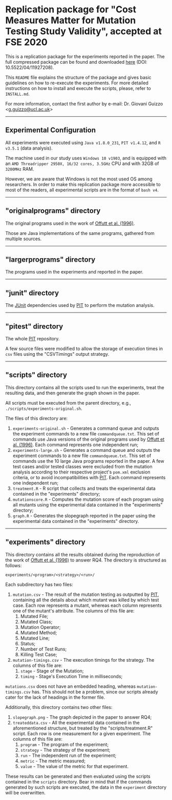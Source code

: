 # Replication package for "Cost Measures Matter for Mutation Testing Study Validity", accepted at FSE 2020

This is a replication package for the experiments reported in the paper. The full compressed package can be found and downloaded [here](https://doi.org/10.5522/04/11927208) (DOI: 10.5522/04/11927208).

This `README` file explains the structure of the package and gives basic guidelines on how to re-execute the experiments. For more detailed instructions on how to install and execute the scripts, please, refer to `INSTALL.md`.

For more information, contact the first author by e-mail: Dr. Giovani Guizzo \<g.guizzo@ucl.ac.uk\>

---

## Experimental Configuration

All experiments were executed using `Java v1.8.0_231`, `PIT v1.4.12`, and `R v3.5.1` (data analysis).

The machine used in our study uses `Windows 10 v1903`, and is equipped with an `AMD Threadripper 2950X, 16/32 cores, 3.5GHz` CPU and with 32GB of `3200MHz` RAM.

However, we are aware that Windows is not the most used OS among researchers. In order to make this replication package more accessible to most of the readers, all experimental scripts are in the format of `bash v4`.

---

## "originalprograms" directory

The original programs used in the work of [Offutt et al. (1996)][1].

Those are Java implementations of the same programs, gathered from multiple sources.

---

## "largerprograms" directory

The programs used in the experiments and reported in the paper.

---

## "junit" directory

The [JUnit][2] dependencies used by [PIT][3] to perform the mutation analysis.

---

## "pitest" directory

The whole [PIT][3] repository.

A few source files were modified to allow the storage of execution times in `csv` files using the "CSVTimings" output strategy.

---

## "scripts" directory

This directory contains all the scripts used to run the experiments, treat the resulting data, and then generate the graph shown in the paper.

All scripts must be executed from the parent directory, e.g., `./scripts/experiments-original.sh`.

The files of this directory are:

1. `experiments-original.sh` - Generates a command queue and outputs the experiment commands to a new file `commandqueue.txt`. This set of commands use Java versions of the original programs used by [Offutt et al. (1996)][1]. Each command represents one independent run;
2. `experiments-large.sh` - Generates a command queue and outputs the experiment commands to a new file `commandqueue.txt`. This set of commands use the 10 large Java programs reported in the paper. A few test cases and/or tested classes were excluded from the mutation analysis according to their respective project's `pom.xml` exclusion criteria, or to avoid incompatibilities with [PIT][3]. Each command represents one independent run;
3. `treatment.R` - R script that collects and treats the experimental data contained in the "experiments" directory;
4. `mutationscore.R` - Computes the mutation score of each program using all mutants using the experimental data contained in the "experiments" directory;
5. `graph.R` - Generates the slopegraph reported in the paper using the experimental data contained in the "experiments" directory.

---

## "experiments" directory

This directory contains all the results obtained during the reproduction of the work of [Offutt et al. (1996)][1] to answer RQ4. The directory is structured as follows:

```
experiments/<program>/<strategy>/<run>/
```

Each subdirectory has two files:

1. `mutation.csv` - The result of the mutation testing as outputted by [PIT][3], containing all the details about which mutant was killed by which test case. Each row represents a mutant, whereas each column represents one of the mutant's attribute. The columns of this file are:
    1. Mutated File;
    2. Mutated Class;
    3. Mutation Operator;
    4. Mutated Method;
    5. Mutated Line;
    6. Status;
    7. Number of Test Runs;
    8. Killing Test Case;
2. `mutation-timings.csv` - The execution timings for the strategy. The columns of this file are:
    1. `stage` - Stage of the Mutation;
    2. `timing` - Stage's Execution Time in milliseconds;

`mutations.csv` does not have an embedded heading, whereas `mutation-timings.csv` has. This should not be a problem, since our scripts already cater for the lack of headings in the former file.

Additionally, this directory contains two other files:

1. `slopegraph.png` - The graph depicted in the paper to answer RQ4;
2. `treateddata.csv` - All the experimental data contained in the aforementioned structure, but treated by the "scripts/treatment.R" script. Each row is one measurement for a given experiment. The columns of this file are:
    1. `program` - The program of the experiment;
    2. `strategy` - The strategy of the experiment;
    3. `run` - The independent run of the experiment;
    4. `metric` - The metric measured;
    5. `value` - The value of the metric for that experiment.

These results can be generated and then evaluated using the scripts contained in the `scripts` directory. Bear in mind that if the commands generated by such scripts are executed, the data in the `experiment` directory will be overwritten.

[1]: http://cse.unl.edu/~grother/papers/tosem96apr.pdf
[2]: https://junit.org/junit4/
[3]: http://pitest.org/

